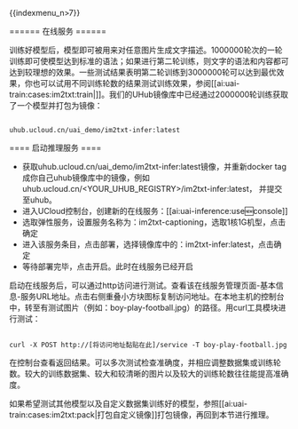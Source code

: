 {{indexmenu_n>7}}

====== 在线服务 ======

训练好模型后，模型即可被用来对任意图片生成文字描述。1000000轮次的一轮训练即可使模型达到标准的语法；如果进行第二轮训练，则文字的语法和内容都可达到较理想的效果。一些测试结果表明第二轮训练到3000000轮可以达到最优效果，你也可以试用不同训练轮数的结果测试训练效果，参阅[[ai:uai-train:cases:im2txt:train|]]。我们的UHub镜像库中已经通过2000000轮训练获取了一个模型并打包为镜像：

<code>
uhub.ucloud.cn/uai_demo/im2txt-infer:latest
</code>

==== 启动推理服务 ====
  - 获取uhub.ucloud.cn/uai\_demo/im2txt-infer:latest镜像，并重新docker tag成你自己uhub镜像库中的镜像，例如uhub.ucloud.cn/<YOUR\_UHUB\_REGISTRY>/im2txt-infer:latest， 并提交至uhub。
  - 进入UCloud控制台，创建新的在线服务：[[ai:uai-inference:use:new:console]]
  - 选取弹性服务，设置服务名称为：im2txt-captioning，选取1核1G机型，点击确定
  - 进入该服务条目，点击部署，选择镜像库中的：im2txt-infer:latest，点击确定
  - 等待部署完毕，点击开启。此时在线服务已经开启

启动在线服务后，可以通过http访问进行测试。查看该在线服务管理页面-基本信息-服务URL地址。点击右侧重叠小方块图标复制访问地址。在本地主机的控制台中，转至有测试图片（例如：boy-play-football.jpg）的路径。用curl工具模块进行测试：

<code>
curl -X POST http://[将访问地址黏贴在此]/service -T boy-play-football.jpg
</code>

在控制台查看返回结果。可以多次测试检查准确度，并相应调整数据集或训练轮数。较大的训练数据集、较大和较清晰的图片以及较大的训练轮数往往能提高准确度。

如果希望测试其他模型以及自定义数据集训练好的模型，参照[[ai:uai-train:cases:im2txt:pack|打包自定义镜像]]打包镜像，再回到本节进行推理。